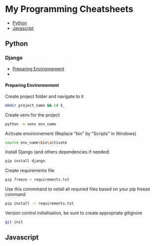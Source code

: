 # My Programming Cheatsheets

- [Python](https://github.com/OGR-67/CheatSheet/edit/main/README.md#Python)
- [Javascript](#Javascript)

## Python
### Django
- [Preparing Environnement](https://github.com/OGR-67/CheatSheet/edit/main/README.md#Preparing%20Environnement)
- 
#### Preparing Environnement

Create project folder and navigate to it
```bash
mkdir project_name && cd $_
```
Create venv for the project
```bash
python -m venv env_name
```
Activate environnement (Replace "bin" by "Scripts" in Windows)
```bash
source env_name\bin\activate
```
Install Django (and others dependencies if needed)
```bash
pip install django
```
Create requirements file
```bash
pip freeze > requirements.txt
```
Use this commmand to nstall all required files based on your pip freeze command
```bash
pip install -r requirements.txt
```
Version control initialisation, be sure to create appropriate gitignore
```bash
git init
```

## Javascript
